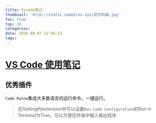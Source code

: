 ```yaml
---
title: Vscode笔记
thumbnail: 'http://static.come2rss.xyz/尼尔机械.jpg'
toc: true
top: 10
categories:
date: 2020-08-07 12:56:13
tags:
---
```


<!-- more -->



# [VS Code 使用笔记](http://blog.come2rss.xyz/2020/05/07/tools/vs-code/)

## 优秀插件

`Code Runne`集成大多数语言的运行命令，一键运行。

> 在Setting的extension中可以设置`Run Code Configuration`的Run in Terminal为True，可以方便在终端中输入输出程序
